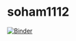 # soham1112

[![Binder](https://mybinder.org/badge_logo.svg)](https://mybinder.org/v2/gh/sohamnishan/soham1112/master)
